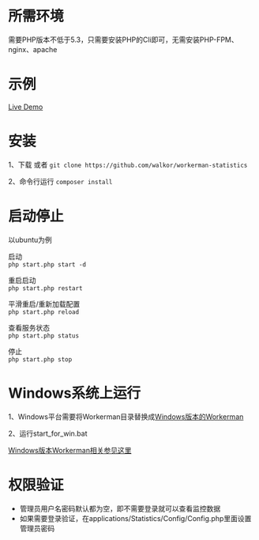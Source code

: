 所需环境
========

需要PHP版本不低于5.3，只需要安装PHP的Cli即可，无需安装PHP-FPM、nginx、apache


示例
========
[Live Demo](http://demos.workerman.net:55757/)

安装
=========
1、下载 或者 ```git clone https://github.com/walkor/workerman-statistics```

2、命令行运行 ```composer install```

启动停止
=========

以ubuntu为例

启动  
`php start.php start -d`

重启启动  
`php start.php restart`

平滑重启/重新加载配置  
`php start.php reload`

查看服务状态  
`php start.php status`

停止  
`php start.php stop`

Windows系统上运行
======
1、Windows平台需要将Workerman目录替换成[Windows版本的Workerman](https://github.com/walkor/workerman-for-win)

2、运行start_for_win.bat

[Windows版本Workerman相关参见这里](http://www.workerman.net/windows)

权限验证
=======

  *  管理员用户名密码默认都为空，即不需要登录就可以查看监控数据
  *  如果需要登录验证，在applications/Statistics/Config/Config.php里面设置管理员密码

